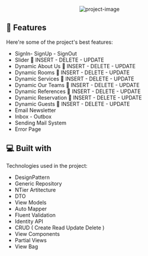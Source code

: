 <p align="center"><img src="https://socialify.git.ci/serkanky/Asp.Net-Core-Api---Rapid-Api---Api-Consume/image?font=Bitter&amp;name=1&amp;owner=1&amp;pattern=Charlie%20Brown&amp;theme=Light" alt="project-image"></p>

  
  
<h2>🧐 Features</h2>

Here're some of the project's best features:

*   SignIn- SignUp - SignOut
*   Slider 💫 INSERT - DELETE - UPDATE
*   Dynamic About Us 💫 INSERT - DELETE - UPDATE
*   Dynamic Rooms 💫 INSERT - DELETE - UPDATE
*   Dynamic Services 💫 INSERT - DELETE - UPDATE
*   Dynamic Our Teams 💫 INSERT - DELETE - UPDATE
*   Dynamic References 💫 INSERT - DELETE - UPDATE
*   Dynamic Reservation 💫 INSERT - DELETE - UPDATE
*   Dynamic Guests 💫 INSERT - DELETE - UPDATE
*   Email Newsletter
*   Inbox - Outbox
*   Sending Mail System
*   Error Page

  
  
<h2>💻 Built with</h2>

Technologies used in the project:

*   DesignPattern
*   Generic Repository
*   NTier Artitecture
*   DTO
*   View Models
*   Auto Mapper
*   Fluent Validation
*   Identity API
*   CRUD ( Create Read Update Delete )
*   View Components
*   Partial Views
*   View Bag

